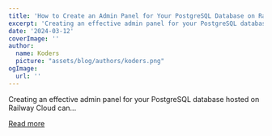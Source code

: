 ```yaml
---
title: 'How to Create an Admin Panel for Your PostgreSQL Database on Railway Cloud'
excerpt: 'Creating an effective admin panel for your PostgreSQL database hosted on Railway Cloud can...'
date: '2024-03-12'
coverImage: ''
author:
  name: Koders
  picture: "assets/blog/authors/koders.png"
ogImage:
  url: ''
---
```


Creating an effective admin panel for your PostgreSQL database hosted on Railway Cloud can...

[Read more](https://dev.to/nikpoltoratsky/how-to-create-an-admin-panel-for-your-postgresql-database-on-railway-cloud-1gib)
